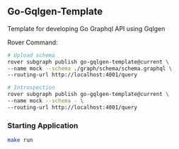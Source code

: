 Go-Gqlgen-Template
---
Template for developing Go Graphql API using Gqlgen

Rover Command:
```bash
# Upload schema
rover subgraph publish go-gqlgen-template@current \
--name mock --schema ./graph/schema/schema.graphql \
--routing-url http://localhost:4001/query

# Introspection
rover subgraph publish go-gqlgen-template@current \
--name mock --schema - \
--routing-url http://localhost:4001/query
```

### Starting Application
```bash
make run
```